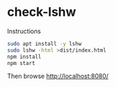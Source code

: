 # check-lshw

Instructions

```bash
sudo apt install -y lshw
sudo lshw -html >dist/index.html
npm install
npm start
```

Then browse <http://localhost:8080/>

<!-- EOF -->
